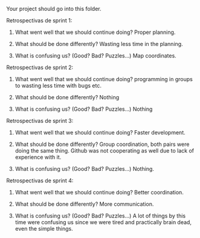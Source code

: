 Your project should go into this folder.

Retrospectivas de sprint 1:
1. What went well that we should continue doing?
	Proper planning.
	
2. What should be done differently?
	Wasting less time in the planning.

3. What is confusing us? (Good? Bad? Puzzles...)
	Map coordinates.
	
Retrospectivas de sprint 2:
1. What went well that we should continue doing?
	programming in groups to wasting less time with bugs etc.

2. What should be done differently?
	Nothing

3. What is confusing us? (Good? Bad? Puzzles...)
	Nothing

Retrospectivas de sprint 3:
1. What went well that we should continue doing?
Faster development.

2. What should be done differently?
Group coordination, both pairs were doing the same thing. Github was not cooperating as well due to lack of experience with it.

3. What is confusing us? (Good? Bad? Puzzles...)
Nothing.

Retrospectivas de sprint 4:
1. What went well that we should continue doing?
Better coordination.

2. What should be done differently?
More communication.

3. What is confusing us? (Good? Bad? Puzzles...)
A lot of things by this time were confusing us since we were tired and practically brain dead, even the simple things.